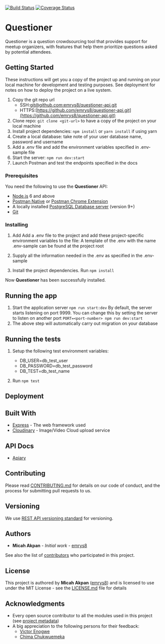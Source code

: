 [![Build Status](https://travis-ci.com/emrys8/questioner-api.svg?branch=develop)](https://travis-ci.com/emrys8/questioner-api) [![Coverage Status](https://coveralls.io/repos/github/emrys8/questioner-api/badge.svg?branch=develop)](https://coveralls.io/github/emrys8/questioner-api?branch=develop)


# Questioner

Questioner is a question crowdsourcing tool that provides support for meetup organizers, with features that help them prioritize questions asked by potential attendees.

## Getting Started

These instructions will get you a copy of the project up and running on your local machine for development and testing purposes. See deployment for notes on how to deploy the project on a live system.

1. Copy the git repo url
    * SSH:[git@github.com:emrys8/questioner-api.git](git@github.com:emrys8/questioner-api.git)
    * HTTPS:[https://github.com/emrys8/questioner-api.git](https://github.com/emrys8/questioner-api.git)
2. Clone repo: `git clone <git-url>` to have a copy of the project on your local machine
3. Install project dependencies: `npm install` or `yarn install` if using yarn
4. Create a local database: take note of your user database name, password and username
5. Add a .env file and add the environment variables specified in .env-sample file
6. Start the server: `npm run dev:start`
7. Launch Postman and test the endpoints specified in the docs

### Prerequisites

You need the following to use the **Questioner** API:
* [Node.js](https://nodejs.org/en/download/) 6 and above
* [Postman Native](https://www.getpostman.com/downloads/) or [Postman Chrome Extension](https://chrome.google.com/webstore/detail/postman/fhbjgbiflinjbdggehcddcbncdddomop?hl=en)
* A locally installed [PostgreSQL Database server](https://www.postgresql.org/download/) (version 9+)
* [Git](https://git-scm.com/downloads)

### Installing

1. Add Add a .env file to the project and add these project-specific environment variables to the file:
A template of the .env with the name .env-sample can be found at the project root

2. Supply all the information needed in the .env as specified in the .env-sample

3. Install the project dependencies. Run `npm install`

Now **Questioner** has been successfully installed.

## Running the app
1. Start the application server
  `npm run start:dev`
  By default, the server starts listening on port 9999.
  You can change this by setting the server to listen on another port
  ```PORT=<port-number> npm run dev:start```
2. The above step will automatically carry out migration on your database

## Running the tests
1. Setup the following test environment variables:
    * DB_USER=db_test_user
    * DB_PASSWORD=db_test_password
    * DB_TEST=db_test_name

2. Run `npm test`

## Deployment

## Built With

* [Express](http://expressjs.com/) - The web framework used
* [Cloudinary](https://cloudinary.com) - Image/Video Cloud upload service


## API Docs
  * [Apiary](questionerapi.docs.apiary.io)

## Contributing

Please read [CONTRIBUTING.md](https://gist.github.com/) for details on our code of conduct, and the process for submitting pull requests to us.

## Versioning

We use [REST API versioning standard](https://www.baeldung.com/rest-versioning) for versioning.

## Authors

* **Micah Akpan** - *Initial work* - [emrys8](https://github.com/emrys8)

See also the list of [contributors](https://github.com/your/project/contributors) who participated in this project.

## License

This project is authored by **Micah Akpan** ([emrys8](https://github.com/emrys8)) and is licensed to use under the MIT License - see the [LICENSE.md](LICENSE.md) file for details

## Acknowledgments

* Every open source contributor to all the modules used in this project (see [project metadata](package.json))
* A big appreciation to the following persons for their feedback:
  * [Victor Enogwe](https://github.com/victor-enogwe)
  * [Chima Chukwuemeka](https://github.com/chukwuemekachm)

